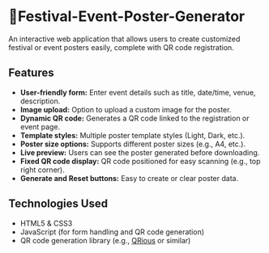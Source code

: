 # 🎉Festival-Event-Poster-Generator

An interactive web application that allows users to create customized festival or event posters easily, complete with QR code registration.

## Features

- **User-friendly form:** Enter event details such as title, date/time, venue, description.
- **Image upload:** Option to upload a custom image for the poster.
- **Dynamic QR code:** Generates a QR code linked to the registration or event page.
- **Template styles:** Multiple poster template styles (Light, Dark, etc.).
- **Poster size options:** Supports different poster sizes (e.g., A4, etc.).
- **Live preview:** Users can see the poster generated before downloading.
- **Fixed QR code display:** QR code positioned for easy scanning (e.g., top right corner).
- **Generate and Reset buttons:** Easy to create or clear poster data.
  
## Technologies Used

- HTML5 & CSS3
- JavaScript (for form handling and QR code generation)
- QR code generation library (e.g., [QRious](https://github.com/neocotic/qrious) or similar)



